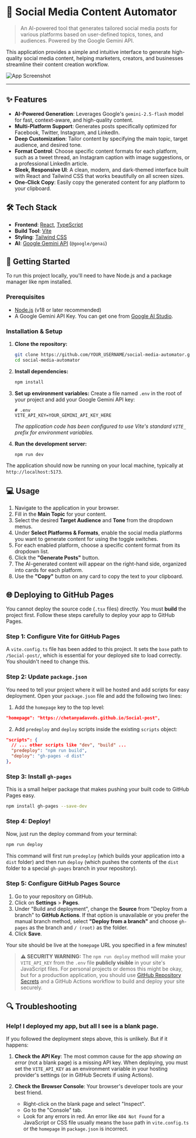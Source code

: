 # 🤖 Social Media Content Automator

> An AI-powered tool that generates tailored social media posts for various platforms based on user-defined topics, tones, and audiences. Powered by the Google Gemini API.

This application provides a simple and intuitive interface to generate high-quality social media content, helping marketers, creators, and businesses streamline their content creation workflow.

![App Screenshot](https://storage.googleapis.com/aistudio-ux-team-public/sdk-pro-samples/social-media-automator-screenshot.png)

---

## ✨ Features

-   **AI-Powered Generation**: Leverages Google's `gemini-2.5-flash` model for fast, context-aware, and high-quality content.
-   **Multi-Platform Support**: Generates posts specifically optimized for Facebook, Twitter, Instagram, and LinkedIn.
-   **Deep Customization**: Tailor content by specifying the main topic, target audience, and desired tone.
-   **Format Control**: Choose specific content formats for each platform, such as a tweet thread, an Instagram caption with image suggestions, or a professional LinkedIn article.
-   **Sleek, Responsive UI**: A clean, modern, and dark-themed interface built with React and Tailwind CSS that works beautifully on all screen sizes.
-   **One-Click Copy**: Easily copy the generated content for any platform to your clipboard.

## 🛠️ Tech Stack

-   **Frontend**: [React](https://reactjs.org/), [TypeScript](https://www.typescriptlang.org/)
-   **Build Tool**: [Vite](https://vitejs.dev/)
-   **Styling**: [Tailwind CSS](https://tailwindcss.com/)
-   **AI**: [Google Gemini API](https://ai.google.dev/) (`@google/genai`)

## 🚀 Getting Started

To run this project locally, you'll need to have Node.js and a package manager like npm installed.

### Prerequisites

-   [Node.js](https://nodejs.org/) (v18 or later recommended)
-   A Google Gemini API Key. You can get one from [Google AI Studio](https://aistudio.google.com/).

### Installation & Setup

1.  **Clone the repository:**
    ```bash
    git clone https://github.com/YOUR_USERNAME/social-media-automator.git
    cd social-media-automator
    ```

2.  **Install dependencies:**
    ```bash
    npm install
    ```

3.  **Set up environment variables:**
    Create a file named `.env` in the root of your project and add your Google Gemini API key:
    ```
    # .env
    VITE_API_KEY=YOUR_GEMINI_API_KEY_HERE
    ```
    *The application code has been configured to use Vite's standard `VITE_` prefix for environment variables.*

4.  **Run the development server:**
    ```bash
    npm run dev
    ```

The application should now be running on your local machine, typically at `http://localhost:5173`.

## 💻 Usage

1.  Navigate to the application in your browser.
2.  Fill in the **Main Topic** for your content.
3.  Select the desired **Target Audience** and **Tone** from the dropdown menus.
4.  Under **Select Platforms & Formats**, enable the social media platforms you want to generate content for using the toggle switches.
5.  For each enabled platform, choose a specific content format from its dropdown list.
6.  Click the **"Generate Posts"** button.
7.  The AI-generated content will appear on the right-hand side, organized into cards for each platform.
8.  Use the **"Copy"** button on any card to copy the text to your clipboard.

## 🌐 Deploying to GitHub Pages

You cannot deploy the source code (`.tsx` files) directly. You must **build** the project first. Follow these steps carefully to deploy your app to GitHub Pages.

### Step 1: Configure Vite for GitHub Pages
A `vite.config.ts` file has been added to this project. It sets the `base` path to `/Social-post/`, which is essential for your deployed site to load correctly. You shouldn't need to change this.

### Step 2: Update `package.json`
You need to tell your project where it will be hosted and add scripts for easy deployment. Open your `package.json` file and add the following two lines:

1. Add the `homepage` key to the top level:
```json
"homepage": "https://chetanyadavvds.github.io/Social-post",
```

2. Add `predeploy` and `deploy` scripts inside the existing `scripts` object:
```json
"scripts": {
  // ... other scripts like "dev", "build" ...
  "predeploy": "npm run build",
  "deploy": "gh-pages -d dist"
},
```

### Step 3: Install `gh-pages`
This is a small helper package that makes pushing your built code to GitHub Pages easy.
```bash
npm install gh-pages --save-dev
```

### Step 4: Deploy!
Now, just run the deploy command from your terminal:
```bash
npm run deploy
```
This command will first run `predeploy` (which builds your application into a `dist` folder) and then run `deploy` (which pushes the contents of the `dist` folder to a special `gh-pages` branch in your repository).

### Step 5: Configure GitHub Pages Source
1.  Go to your repository on GitHub.
2.  Click on **Settings** > **Pages**.
3.  Under "Build and deployment", change the **Source** from "Deploy from a branch" to **GitHub Actions**. If that option is unavailable or you prefer the manual branch method, select **"Deploy from a branch"** and choose `gh-pages` as the branch and `/ (root)` as the folder.
4.  Click **Save**.

Your site should be live at the `homepage` URL you specified in a few minutes!

> **⚠️ SECURITY WARNING:** The `npm run deploy` method will make your `VITE_API_KEY` from the `.env` file **publicly visible** in your site's JavaScript files. For personal projects or demos this might be okay, but for a production application, you should use [GitHub Repository Secrets](https://docs.github.com/en/actions/security-guides/using-secrets-in-github-actions) and a GitHub Actions workflow to build and deploy your site securely.

## 🔍 Troubleshooting

### Help! I deployed my app, but all I see is a blank page.

If you followed the deployment steps above, this is unlikely. But if it happens:

1.  **Check the API Key**: The most common cause for the app *showing an error* (not a blank page) is a missing API key. When deploying, you must set the `VITE_API_KEY` as an environment variable in your hosting provider's settings (or in GitHub Secrets if using Actions).

2.  **Check the Browser Console**: Your browser's developer tools are your best friend.
    -   Right-click on the blank page and select "Inspect".
    -   Go to the "Console" tab.
    -   Look for any errors in red. An error like `404 Not Found` for a JavaScript or CSS file usually means the `base` path in `vite.config.ts` or the `homepage` in `package.json` is incorrect.
